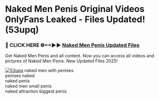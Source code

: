 # Naked Men Penis Original Videos 0nlyFans Leaked - Files Updated! (53upq)

<h3>🔴 CLICK HERE 🌐==►► <a href="https://tinyurl.com/up5wt9bj" rel="nofollow">Naked Men Penis Updated Files</a></h3>

Get Naked Men Penis and all content. Now you can access all videos and pictures of Naked Men Penis. New Updated Files 2025!

[![53upq](https://i.imgur.com/ABiUzMV.gif)](https://tinyurl.com/up5wt9bj)
naked men with penises<br>
penises naked<br>
naked penis<br>
naked men small penis<br>
naked attraction biggest penis